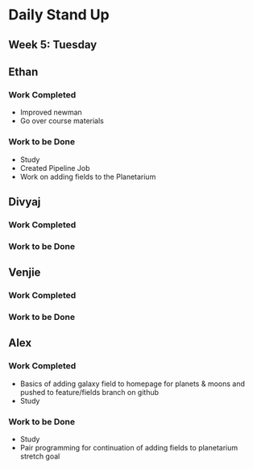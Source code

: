 # Daily Stand Up
## Week 5: Tuesday

## Ethan

### Work Completed

- Improved newman
- Go over course materials

### Work to be Done

- Study
- Created Pipeline Job
- Work on adding fields to the Planetarium

## Divyaj

### Work Completed



### Work to be Done



## Venjie

### Work Completed



### Work to be Done



## Alex

### Work Completed
- Basics of adding galaxy field to homepage for planets & moons and pushed to feature/fields branch on github
- Study

### Work to be Done
- Study
- Pair programming for continuation of adding fields to planetarium stretch goal
